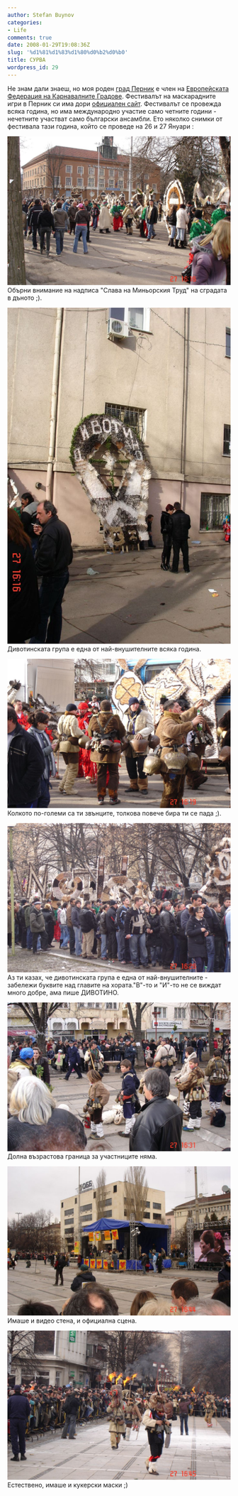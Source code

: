 ```yaml
---
author: Stefan Buynov
categories:
- Life
comments: true
date: 2008-01-29T19:08:36Z
slug: '%d1%81%d1%83%d1%80%d0%b2%d0%b0'
title: СУРВА
wordpress_id: 29
---
```


Не знам дали знаеш, но моя роден [град Перник](http://pernik.info/) е член на [Европейската Федерация на Карнавалните Градове](http://www.carnivalcities.com/). Фестивалът на маскарадните игри в Перник си има дори [официален сайт](http://www.surva.org/). Фестивалът се провежда всяка година, но има международно участие само четните години - нечетните участват само български ансамбли. Ето няколко снимки от фестивала тази година, който се проведе на 26 и 27 Януари :<!--more-->

[![Снимка 1](/images/2008/01/dsc00826_small.jpg)](/images/2008/01/dsc00826_small.jpg)Обърни внимание на надписа "Слава на Миньорския Труд" на сградата в дъното ;).

[![Снимка 2](/images/2008/01/dsc00827_small.jpg)](/images/2008/01/dsc00827_small.jpg)Дивотинската група е една от най-внушителните всяка година.

[![Снимка 3](/images/2008/01/dsc00830_small.jpg)](/images/2008/01/dsc00830_small.jpg) Колкото по-големи са ти звънците, толкова повече бира ти се пада ;).

[![Снимка 4](/images/2008/01/dsc00831_small.jpg)](/images/2008/01/dsc00831_small.jpg) Аз ти казах, че дивотинската група е една от най-внушителните - забележи буквите над главите на хората."В"-то и "И"-то не се виждат много добре, ама пише ДИВОТИНО.

[![Снимка 5](/images/2008/01/dsc00836_small.jpg)](/images/2008/01/dsc00836_small.jpg) Долна възрастова граница за участниците няма.

[![Снимка 6](/images/2008/01/dsc00843_small.jpg)](/images/2008/01/dsc00843_small.jpg) Имаше и видео стена, и официална сцена.

[![Снимка 7](/images/2008/01/dsc00845_small.jpg)](/images/2008/01/dsc00845_small.jpg) Естествено, имаше и кукерски маски ;)

